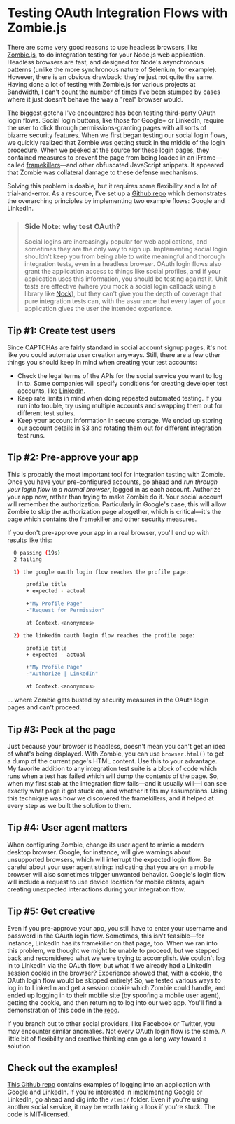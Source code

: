 # Testing OAuth Integration Flows with Zombie.js
There are some very good reasons to use headless browsers, like [Zombie.js](zombie.js.org), to do integration testing for your Node.js web application. Headless browsers are fast, and designed for Node's asynchronous patterns (unlike the more synchronous nature of Selenium, for example). However, there is an obvious drawback: they're just not quite the same. Having done a lot of testing with Zombie.js for various projects at Bandwidth, I can't count the number of times I've been stumped by cases where it just doesn't behave the way a "real" browser would.

The biggest gotcha I've encountered has been testing third-party OAuth login flows. Social login buttons, like those for Google+ or LinkedIn, require the user to click through permissions-granting pages with all sorts of bizarre security features. When we first began testing our social login flows, we quickly realized that Zombie was getting stuck in the middle of the login procedure. When we peeked at the source for these login pages, they contained measures to prevent the page from being loaded in an iFrame&mdash;called [framekillers](http://en.wikipedia.org/wiki/Framekiller)&mdash;and other obfuscated JavaScript snippets. It appeared that Zombie was collateral damage to these defense mechanisms.

Solving this problem is doable, but it requires some flexibility and a lot of trial-and-error. As a resource, I've set up a [Github repo](https://github.com/a-type/zombie-oauth-example) which demonstrates the overarching principles by implementing two example flows: Google and LinkedIn.

> ### Side Note: why test OAuth?
> Social logins are increasingly popular for web applications, and sometimes they are the only way to sign up. Implementing social login shouldn't keep you from being able to write meaningful and thorough integration tests, even in a headless browser. OAuth login flows also grant the application access to things like social profiles, and if your application uses this information, you should be testing against it. Unit tests are effective (where you mock a social login callback using a library like [Nock](https://github.com/pgte/nock)), but they can't give you the depth of coverage that pure integration tests can, with the assurance that every layer of your application gives the user the intended experience.

## Tip #1: Create test users
Since CAPTCHAs are fairly standard in social account signup pages, it's not like you could automate user creation anyways. Still, there are a few other things you should keep in mind when creating your test accounts:

 * Check the legal terms of the APIs for the social service you want to log in to. Some companies will specify conditions for creating developer test accounts, like [LinkedIn](https://developer.linkedin.com/legal/api-terms-of-use).
 * Keep rate limits in mind when doing repeated automated testing. If you run into trouble, try using multiple accounts and swapping them out for different test suites.
 * Keep your account information in secure storage. We ended up storing our account details in S3 and rotating them out for different integration test runs.

## Tip #2: Pre-approve your app
This is probably the most important tool for integration testing with Zombie. Once you have your pre-configured accounts, go ahead and *run through your login flow in a normal browser*, logged in as each account. Authorize your app now, rather than trying to make Zombie do it. Your social account will remember the authorization. Particularly in Google's case, this will allow Zombie to skip the authorization page altogether, which is critical&mdash;it's the page which contains the framekiller and other security measures.

If you don't pre-approve your app in a real browser, you'll end up with results like this:

``` bash
  0 passing (19s)
  2 failing

  1) the google oauth login flow reaches the profile page:

      profile title
      + expected - actual

      +"My Profile Page"
      -"Request for Permission"

      at Context.<anonymous>

  2) the linkedin oauth login flow reaches the profile page:

      profile title
      + expected - actual

      +"My Profile Page"
      -"Authorize | LinkedIn"

      at Context.<anonymous>
```

... where Zombie gets busted by security measures in the OAuth login pages and can't proceed.

## Tip #3: Peek at the page
Just because your browser is headless, doesn't mean you can't get an idea of what's being displayed. With Zombie, you can use `browser.html()` to get a dump of the current page's HTML content. Use this to your advantage. My favorite addition to any integration test suite is a block of code which runs when a test has failed which will dump the contents of the page. So, when my first stab at the integration flow fails&mdash;and it usually will&mdash;I can see exactly what page it got stuck on, and whether it fits my assumptions. Using this technique was how we discovered the framekillers, and it helped at every step as we built the solution to them.

## Tip #4: User agent matters
When configuring Zombie, change its user agent to mimic a modern desktop browser. Google, for instance, will give warnings about unsupported browsers, which will interrupt the expected login flow. Be careful about your user agent string: indicating that you are on a mobile browser will also sometimes trigger unwanted behavior. Google's login flow will include a request to use device location for mobile clients, again creating unexpected interactions during your integration flow.

## Tip #5: Get creative
Even if you pre-approve your app, you still have to enter your username and password in the OAuth login flow. Sometimes, this isn't feasible&mdash;for instance, LinkedIn has its framekiller on that page, too. When we ran into this problem, we thought we might be unable to proceed, but we stepped back and reconsidered what we were trying to accomplish. We couldn't log in to LinkedIn via the OAuth flow, but what if we already had a LinkedIn session cookie in the browser? Experience showed that, with a cookie, the OAuth login flow would be skipped entirely! So, we tested various ways to log in to LinkedIn and get a session cookie which Zombie could handle, and ended up logging in to their mobile site (by spoofing a mobile user agent), getting the cookie, and then returning to log into our web app. You'll find a demonstration of this code in the [repo](https://github.com/a-type/zombie-oauth-example).

If you branch out to other social providers, like Facebook or Twitter, you may encounter similar anomalies. Not every OAuth login flow is the same. A little bit of flexibility and creative thinking can go a long way toward a solution.

## Check out the examples!
[This Github repo](https://github.com/a-type/zombie-oauth-example) contains examples of logging into an application with Google and LinkedIn. If you're interested in implementing Google or LinkedIn, go ahead and dig into the `/test/` folder. Even if you're using another social service, it may be worth taking a look if you're stuck. The code is MIT-licensed.
